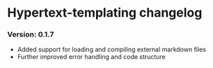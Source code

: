 # Hypertext-templating changelog

### Version: 0.1.7
- Added support for loading and compiling external markdown files
- Further improved error handling and code structure
